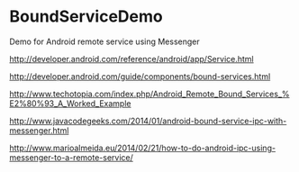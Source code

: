 BoundServiceDemo
================

Demo for Android remote service using Messenger

http://developer.android.com/reference/android/app/Service.html

http://developer.android.com/guide/components/bound-services.html

http://www.techotopia.com/index.php/Android_Remote_Bound_Services_%E2%80%93_A_Worked_Example

http://www.javacodegeeks.com/2014/01/android-bound-service-ipc-with-messenger.html

http://www.marioalmeida.eu/2014/02/21/how-to-do-android-ipc-using-messenger-to-a-remote-service/
